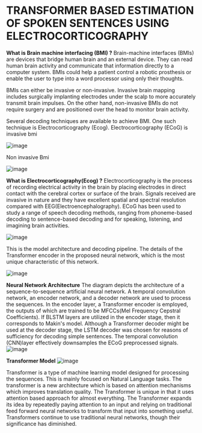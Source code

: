 # TRANSFORMER BASED ESTIMATION OF SPOKEN SENTENCES USING ELECTROCORTICOGRAPHY

**What is Brain machine interfacing (BMI) ?**
Brain-machine interfaces (BMIs) are devices that bridge human brain and an external device. They can read human brain activity and communicate that information directly to a computer system. BMIs could help a patient control a robotic prosthesis or enable the user to type into a word processor using only their thoughts.

BMIs can either be invasive or non-invasive. Invasive brain mapping includes surgically implanting electrodes under the scalp to more accurately transmit brain impulses. On the other hand, non-invasive BMIs do not require surgery and are positioned over the head to monitor brain activity. 

Several decoding techniques are available to achieve BMI. One such technique is Electrocorticography (Ecog).
Electrocorticography (ECoG) is invasive bmi

![image](https://github.com/krishnavenika/FIRST/assets/107589860/ef46b55c-fb88-4ce2-8a5d-acaedaa62c1f)

Non invasive Bmi

![image](https://github.com/krishnavenika/FIRST/assets/107589860/485bb089-2b77-4825-a2cc-ecb48d77e655)

**What is Electrocorticography(Ecog) ?**
Electrocorticography is the process of recording electrical activity in the brain by placing electrodes in direct contact with the cerebral cortex or surface of the brain.
Signals received are invasive in nature and they have excellent spatial and spectral resolution compared with EEG(Electroencephalography).
ECoG has been used to study a range of speech decoding methods, ranging from phoneme-based decoding to sentence-based decoding and for speaking, listening, and imagining brain activities.

![image](https://github.com/krishnavenika/FIRST/assets/107589860/5311393f-806a-412d-baff-b4a709623e26)

This is the model architecture and decoding pipeline. The details of the Transformer encoder in the proposed neural network, which is the most unique characteristic of this network.

![image](https://github.com/krishnavenika/FIRST/assets/107589860/9dacc681-e06c-4db8-bbfb-da24dffb6a3b)


**Neural Network Architecture**
The diagram depicts the architecture of a sequence-to-sequence artificial neural network. A temporal convolution network, an encoder network, and a decoder network are used to process the sequences.
In the encoder layer, a Transformer encoder is employed, the outputs of which are trained to be MFCCs(Mel Frequency Cepstral Coefficients). If  BLSTM layers are utilized in the encoder stage, then it corresponds to Makin's model. Although a Transformer decoder might be used at the decoder stage, the LSTM decoder was chosen for reasons of sufficiency for decoding simple sentences.
The temporal convolution (CNN)layer effectively downsamples the ECoG preprocessed signals. 
![image](https://github.com/krishnavenika/FIRST/assets/107589860/e586012c-43bf-4d2f-83bf-21d8fa824abd)

**Transformer Model**
![image](https://github.com/krishnavenika/FIRST/assets/107589860/0c3c1e58-0b4b-49f3-9939-391807b7aefd)

Transformer is a type of machine learning model designed for processing the sequences. This is mainly focused on Natural Language tasks.
The transformer is a new architecture which is based on attention mechanisms which improves translation quality. The Transformer is unique in that it uses attention based approach for almost everything. 
The Transformer expands its idea by repeatedly paying attention to an input and relying on traditional feed forward neural networks to transform that input into something useful. Transformers continue to use traditional neural networks, though their significance has diminished. 








